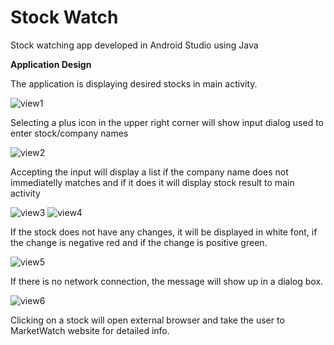 # Stock Watch

Stock watching app developed in Android Studio using Java

**Application Design**

The application is displaying desired stocks in main activity.

![view1](viewsDemo/view1.png)

Selecting a plus icon in the upper right corner will show input dialog used to enter stock/company names

![view2](viewsDemo/view2.png)

Accepting the input will display a list if the company name does not immediatelly matches and if it does it will display stock result to main activity

![view3](viewsDemo/view3.png) ![view4](viewsDemo/view4.png)

If the stock does not have any changes, it will be displayed in white font, if the change is negative red and if the change is positive green.

![view5](viewsDemo/view5.png)

If there is no network connection, the message will show up in a dialog box.

![view6](viewsDemo/view6.png)

Clicking on a stock will open external browser and take the user to MarketWatch website for detailed info.

